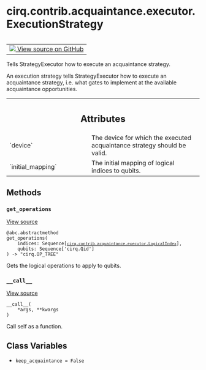 <div itemscope itemtype="http://developers.google.com/ReferenceObject">
<meta itemprop="name" content="cirq.contrib.acquaintance.executor.ExecutionStrategy" />
<meta itemprop="path" content="Stable" />
<meta itemprop="property" content="__call__"/>
<meta itemprop="property" content="get_operations"/>
<meta itemprop="property" content="keep_acquaintance"/>
</div>

# cirq.contrib.acquaintance.executor.ExecutionStrategy

<!-- Insert buttons and diff -->

<table class="tfo-notebook-buttons tfo-api" align="left">

<td>
  <a target="_blank" href="https://github.com/quantumlib/cirq/tree/master/cirq/contrib/acquaintance/executor.py">
    <img src="https://www.tensorflow.org/images/GitHub-Mark-32px.png" />
    View source on GitHub
  </a>
</td>
</table>



Tells StrategyExecutor how to execute an acquaintance strategy.

<!-- Placeholder for "Used in" -->

An execution strategy tells StrategyExecutor how to execute an
acquaintance strategy, i.e. what gates to implement at the available
acquaintance opportunities.



<!-- Tabular view -->
 <table class="responsive fixed orange">
<colgroup><col width="214px"><col></colgroup>
<tr><th colspan="2"><h2 class="add-link">Attributes</h2></th></tr>

<tr>
<td>
`device`
</td>
<td>
The device for which the executed acquaintance strategy should be
valid.
</td>
</tr><tr>
<td>
`initial_mapping`
</td>
<td>
The initial mapping of logical indices to qubits.
</td>
</tr>
</table>



## Methods

<h3 id="get_operations"><code>get_operations</code></h3>

<a target="_blank" href="https://github.com/quantumlib/cirq/tree/master/cirq/contrib/acquaintance/executor.py">View source</a>

<pre class="devsite-click-to-copy prettyprint lang-py tfo-signature-link">
<code>@abc.abstractmethod</code>
<code>get_operations(
    indices: Sequence[<a href="../../../../cirq/contrib/acquaintance/executor/LogicalIndex.md"><code>cirq.contrib.acquaintance.executor.LogicalIndex</code></a>],
    qubits: Sequence['cirq.Qid']
) -> "cirq.OP_TREE"
</code></pre>

Gets the logical operations to apply to qubits.


<h3 id="__call__"><code>__call__</code></h3>

<a target="_blank" href="https://github.com/quantumlib/cirq/tree/master/cirq/contrib/acquaintance/executor.py">View source</a>

<pre class="devsite-click-to-copy prettyprint lang-py tfo-signature-link">
<code>__call__(
    *args, **kwargs
)
</code></pre>

Call self as a function.




## Class Variables

* `keep_acquaintance = False` <a id="keep_acquaintance"></a>
